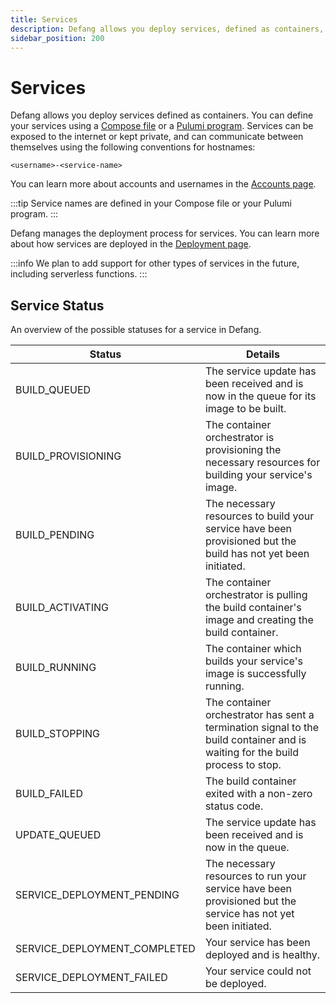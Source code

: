 ```yaml
---
title: Services
description: Defang allows you deploy services, defined as containers, to the cloud.
sidebar_position: 200
---
```


# Services

Defang allows you deploy services defined as containers. You can define your services using a [Compose file](./compose.md) or a [Pulumi program](./pulumi.md). Services can be exposed to the internet or kept private, and can communicate between themselves using the following conventions for hostnames:

`<username>-<service-name>`

You can learn more about accounts and usernames in the [Accounts page](./accounts.md).

:::tip
Service names are defined in your Compose file or your Pulumi program.
:::

Defang manages the deployment process for services. You can learn more about how services are deployed in the [Deployment page](./deployments.md).

:::info
We plan to add support for other types of services in the future, including serverless functions.
:::

## Service Status
An overview of the possible statuses for a service in Defang. 

| Status | Details |
|-|-|
| BUILD_QUEUED | The service update has been received and is now in the queue for its image to be built. | 
| BUILD_PROVISIONING | The container orchestrator is provisioning the necessary resources for building your service's image. | 
| BUILD_PENDING | The necessary resources to build your service have been provisioned but the build has not yet been initiated. | 
| BUILD_ACTIVATING | The container orchestrator is pulling the build container's image and creating the build container. | 
| BUILD_RUNNING | The container which builds your service's image is successfully running. | 
| BUILD_STOPPING | The container orchestrator has sent a termination signal to the build container and is waiting for the build process to stop. | 
| BUILD_FAILED | The build container exited with a non-zero status code. | 
| UPDATE_QUEUED | The service update has been received and is now in the queue. | 
| SERVICE_DEPLOYMENT_PENDING | The necessary resources to run your service have been provisioned but the service has not yet been initiated. | 
| SERVICE_DEPLOYMENT_COMPLETED | Your service has been deployed and is healthy. | 
| SERVICE_DEPLOYMENT_FAILED | Your service could not be deployed. | 
